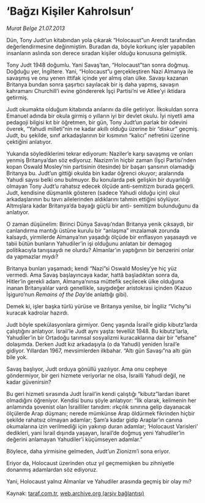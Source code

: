 # ‘Bağzı Kişiler Kahrolsun’

*Murat Belge 21.07.2013*

<div class="yazi"><p>Dün, Tony Judt’un kitabından yola çıkarak “Holocaust”un Arendt tarafından değerlendirmesine değinmiştim. Buradan da, böyle korkunç işler yapabilen insanların aslında son derece sıradan kişiler olduğu konusuna gelmiştik.</p>
<p>Tony Judt 1948 doğumlu. Yani Savaş’tan, “Holocaust”tan sonra doğmuş. Doğduğu yer, İngiltere. Yani, “Holocaust”u gerçekleştiren Nazi Almanya ile savaşmış ve onu yenen ittifak içinde yer almış olan ülke. Savaşı kazanan Britanya bundan sonra şaşırtıcı sayılacak bir iş daha yapmış, savaşın kahramanı Churchill’i evine göndererek İşçi Partisi’ni ve Atlee’yi iktidara getirmiş.</p>
<p>Judt okumakta olduğum kitabında anılarını da dile getiriyor. İlkokuldan sonra Emanuel adında bir okula girmiş  o yılların iyi bir devlet okulu. İyi niyetli ama pedagoji bilgisi kıt bir öğretmen, bir gün, Tony Judt’un parlak bir ödevini överek, “Yahudi milleti”nin ne kadar akıllı olduğu üzerine bir “diskur” geçmiş. Judt, bu şekilde, sınıf arkadaşlarının bir kısmının “kalıcı” nefretini üzerine çektiğini anlatıyor.</p>
<p>Yukarıda söylediklerimi tekrar ediyorum: Naziler’e karşı savaşmış ve onları yenmiş Britanya’dan söz ediyoruz. Nazizm’in hiçbir zaman (İşçi Partisi’nden kopan Oswald Mosley’nin partisinin ötesinde) bir başarı şansının olamadığı Britanya bu. Judt’un gittiği okulda bin kadar öğrenci okuyor; aralarında Yahudi sayısı belki onu bulmuyor. Bu konularda pek gelişkin bir duyarlılığı olmayan Tony Judt’u rahatsız edecek ölçüde anti-semitizm burada geçerli. Judt, kendisine düşmanlık gösteren (sadece Yahudi olduğu için) okul arkadaşlarının bu tavrı ailelerinden aldıklarını tahmin ettiğini söylüyor. Altmışlara kadar Britanya’da bayağı güçlü bir anti- semitizm bulunduğunu da anlatıyor.</p>
<p>O zaman düşünelim: Birinci Dünya Savaşı’ndan Britanya yenik çıksaydı, bir canlandırma mantığı üstüne kurulu bir “anlaşma” imzalamak zorunda kalsaydı, yirmilerde Almanya’nın yaşadığı ölçüde bir enflasyon yaşasaydı ve tabii bütün bunların Yahudiler’in işi olduğunu anlatan bir demagog politikacıyla tanışsaydı  ne olurdu? Almanlar’ın yaptığının bir benzerini onlar da yapmazlar mıydı?</p>
<p>Britanya bunları yaşamadı; kendi “Nazi”si Oswald Mosley’ye hiç yüz vermedi. Ama Savaş başlayıncaya kadar, hattâ başladıktan sonra da, Hitler’in gerekli adam, Almanya’nınsa müttefik seçilecek ülke olduğuna inanan Britanyalılar vardı  genellikle, saygıdeğer aristokrasi içinden (Kazuo İşiguro’nun <i>Remains of the Day</i>’de anlattığı gibi).</p>
<p>Demek ki, işler başka türlü yürüse ve Britanya yenilse, bir İngiliz “Vichy”si kuracak kadrolar hazırdı.</p>
<p>Judt böyle spekülasyonlara girmiyor. Genç yaşında İsrail’e gidip kibutz’larda çalıştığını anlatıyor. İsrail’le Judt aynı yaşta: tevellüt 1948. Bu kibutz’larla, Yahudiler’in bir Ortadoğu tarımsal sosyalizmi kuracaklarına dair bir “efsane” dolaşımda. Derken Judt kız arkadaşıyla (o da Yahudi) yeniden İsrail’e gidiyor. Yıllardan 1967, mevsimlerden ilkbahar. “Altı gün Savaşı”na altı gün bile yok.</p>
<p>Savaş başlıyor, Judt orduya gönüllü yazılıyor. Ama onu cepheye göndermiyor, bir geri hizmete veriyorlar  ne olsa, İsrailli Yahudi değil, ne kadar güvenirsin?</p>
<p>Bu geri hizmeti sırasında Judt İsrail’in kendi çalıştığı “kibutz”lardan ibaret olmadığını öğreniyor. Kendisi bunu şöyle anlatıyor: “İlk olarak, kelimenin her anlamında şovenist olan İsrailliler tanıdım: ırkçılık sınırına gelip dayanacak ölçülerde Arap düşmanı; nerede mümkünse Arap öldürmek fikrinden hiçbir şekilde rahatsız olmayan adamlar; Şam’a kadar gidip Araplar’ın canına okumalarına izin verilmediği için yakınıp duran adamlar; ‘Holocaust Varisleri’ dedikleri, yani İsrail dışında yaşayan, İsrail’de doğmuş yeni Yahudiler’in değerini anlamayan Yahudiler’i küçümseyen adamlar.” </p>
<p>Böylece, daha yirmisine gelmeden, Judt’un Zionizm’i sona eriyor.</p>
<p>Eriyor da, Holocaust üzerinden otuz yıl geçmemişken bu zihniyetle donanmış adamlardan söz ediyoruz.</p>
<p>Yani, Holocaust yalnız Almanlar ve Yahudiler arasında geçmiş bir olay mı?</p>
</div>

Kaynak: [taraf.com.tr](http://www.taraf.com.tr:80/murat-belge/makale-bagzi-kisiler-kahrolsun.htm), [web.archive.org (arşiv bağlantısı)](http://web.archive.org/web/20130722180540/http://www.taraf.com.tr:80/murat-belge/makale-bagzi-kisiler-kahrolsun.htm)
